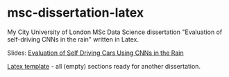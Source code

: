 # msc-dissertation-latex
My City University of London MSc Data Science dissertation "Evaluation of self-driving CNNs in the rain" written in Latex.

Slides: [Evaluation of Self Driving Cars Using CNNs in the Rain](https://github.com/dsikar/msc-dissertation-latex/blob/master/Evaluation%20of%20self-driving%20cars%20using%20CNNs%20in%20the%20rain.pdf)

[Latex template](https://github.com/dsikar/MSc_Project_Report_template) - all (empty) sections ready for another dissertation.
